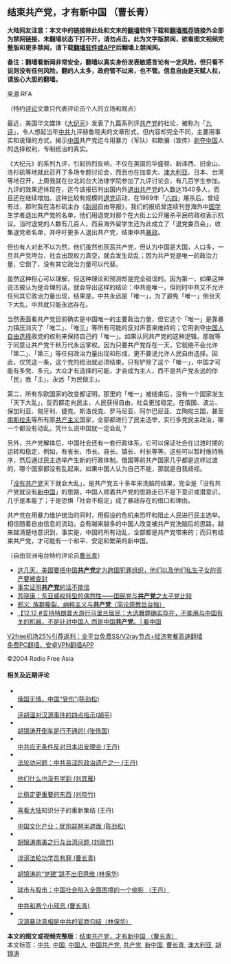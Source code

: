  <h2>结束共产党，才有新中国 （曹长青）</h2> <p class="notice"><b>大陆网友注意：本文中的链接除此处和文末的<a href="https://github.com/bannedbook/fanqiang" >翻墙</a>软件下载和<a href="https://github.com/killgcd/justmysocks/blob/master/README.md">翻墙推荐</a>链接外全部为禁网链接，未翻墙状态下打不开，请勿点击。此为文字版禁闻，欲看图文视频完整版和更多禁闻，请下载<a href="https://github.com/bannedbook/fanqiang">翻墙软件或APP</a>后翻墙上禁闻网。</p><p>备注：翻墙看新闻非常安全，翻墙以真实身份发表敏感言论有一定风险，但只看不说则没有任何风险，翻的人太多，政府管不过来，也不管。信息自由是天赋人权，请放心大胆的翻墙。</b></p>  <div class="entry"> <p>来源:RFA</p> <p> （特约<span class='wp_keywordlink_affiliate'><a href="https://www.bannedbook.org/bnews/comments/" title="新闻评论" target="_blank">评论</a></span>文章只代表评论员个人的立场和观点） </p> <p> 最近，美国华文媒体《<span class='wp_keywordlink_affiliate'><a href="http://www.epochtimes.com/" title="大纪元" target="_blank">大纪元</a></span>》发表了九篇系列评<a href="https://www.bannedbook.org/bnews/tag/%e5%85%b1%e4%ba%a7%e5%85%9a/" class="st_tag internal_tag" rel="tag" title="标签 共产党 下的日志">共产党</a>的社论，被称为「<span class='wp_keywordlink'><a href="https://www.bannedbook.org/forum2/topic2.html" title="《九评共产党》" target="_blank">九评</a></span>」，令人想起当年<a href="https://www.bannedbook.org/bnews/tag/%e4%b8%ad%e5%85%b1/" class="st_tag internal_tag" rel="tag" title="标签 中共 下的日志">中共</a>九评赫鲁晓夫的文章形式，但内容却完全不同，主要用事实和说理的方式，揭示<span class='wp_keywordlink_affiliate'><a href="https://www.bannedbook.org/" title="中国" target="_blank">中国</a></span>共产党迄今用暴力（军队）和欺骗（宣传）<span class='wp_keywordlink'><a href="https://www.bannedbook.org/forum2/topic21.html" title="《剥夺》 黄建民 著" target="_blank">剥夺</a></span><a href="https://www.bannedbook.org/bnews/tag/%E4%B8%AD%E5%9B%BD/" class="st_tag internal_tag" rel="tag" title="标签 中国 下的日志">中国</a>人的选择权利，专制统治的真实。 </p>  <p> 《大纪元》的系列九评，引起热烈反响，不仅在美国的华盛顿、新泽西、旧金山、洛杉矶等地就此召开了多场专题讨论会，而且也在加拿大、<a href="https://www.bannedbook.org/bnews/tag/%e6%be%b3%e5%a4%a7%e5%88%a9%e4%ba%9a/" class="st_tag internal_tag" rel="tag" title="标签 澳大利亚 下的日志">澳大利亚</a>、日本、台湾等地召开，上周我就在台北的台大法律学院参加了九评讨论会，有几百学生参加。九评的效果还体现在，迄今该报已刊出国内外<span class='wp_keywordlink'><a href="http://tuidang.epochtimes.com/" title="退出共产党" rel="nofollow" target="_blank">退出共产党</a></span>的人数达1540多人，而且还在继续增加。这种比较有规模的<span class='wp_keywordlink'><a href="http://tuidang.epochtimes.com/" title="退党" rel="nofollow" target="_blank">退党</a></span>运动，在1989年「<span class='wp_keywordlink'><a href="https://www.bannedbook.org/forum2/topic2509.html" title="《中国六四真相》" target="_blank">六四</a></span>」屠杀后，曾经有过，那时我在洛杉矶主办《<span class='wp_keywordlink_affiliate'><a href="https://www.bannedbook.org/" title="新闻">新闻</a></span>自由导报》，我们的报纸曾连续刊登海外中<span class='wp_keywordlink'><a href="https://www.bannedbook.org/forum24/" title="国学传统文化禁书" target="_blank">国学</a></span>生学者退出共产党的名单，他们用退党对那个在大街上公开屠杀平民的政权表示抗议。当时退党的人数有几百人，而且海外留学生还为此成立了「退党委员会」，收集退党者名单，并呼吁更多人退出共产党，结束中共<span class='wp_keywordlink'><a href="https://www.bannedbook.org/forum11/topic276.html" title="禁片：评中国共产党的暴政" target="_blank">暴政</a></span>。 </p> <p> 但也有人对此不以为然，他们虽然也厌恶共产党，但认为中国是大国，人口多，一旦共产党垮台，社会出现权力真空，就会发生动乱；因为共产党是唯一的政治力量，它倒了，没有其它政治力量可以代替。 </p> <p> 虽然这种担心可以理解，但这种理论和预测却是完全错误的。因为第一，如果这种说法被认为是合理的话，就会导出这样的结论：中共是唯一，但同时中共又不允许任何其它政治力量出现，结果是，中共永远是「唯一」，为了避免「唯一」倒台天下大乱，中共就只能永远存在。 </p>  <p> 当然表面看共产党目前确实是中国唯一的主要政治力量，但它这个「唯一」是靠暴力镇压消灭了「唯二」、「唯三」等所有可能的反对声音来维持的；它用剥夺<a href="https://www.bannedbook.org/bnews/tag/%e4%b8%ad%e5%9b%bd%e4%ba%ba/" class="st_tag internal_tag" rel="tag" title="标签 中国人 下的日志">中国人</a><span class='wp_keywordlink'><a href="https://www.bannedbook.org/forum2/topic1017.html" title="弗里德曼《自由选择》" target="_blank">自由选择</a></span>政党的权利来保持自己的「唯一」。如果认同共产党的这种逻辑，那就等于同意让共产党千秋万代永远掌权。因为只要共产党存在一天，它就绝不会允许「第二」、「第三」等任何政治力量出现和形成，更不要说允许人民自由选择。因此，仅凭这一条，这个党的统治就必须结束。只有铲除了这个「唯一」，中国才可能有多党、多元，大众才有选择的可能，才会成为主人，而不是共产党永远的你「民」我「主」，永远「为民做主」。 </p> <p> 第二，所有东欧国家的改变都证明，那里的「唯一」被结束后，没有一个国家发生「天下大乱」，反而都走向民主，人民获得自由，社会更加稳定。在俄国、波兰、保加利亚、匈牙利、捷克、斯洛伐克、罗马尼亚、阿尔巴尼亚、立陶宛三国，甚至<span class='wp_keywordlink'><a href="https://www.bannedbook.org/forum2/topic1341.html" title="南斯拉夫的实验 1948-1974" target="_blank">南斯拉夫</a></span>等所有原<span class='wp_keywordlink'><a href="https://www.bannedbook.org/forum2/topic6177.html" title="《共产主义的终极目的》" target="_blank">共产主义</a></span>国家，全部都进行了民主选举，实行多党民主政治，哪一个都没有动乱。凭什么说中国就一定会乱？ </p> <p> 另外，共产党解体后，中国社会还有一套行政体系，它可以保证社会在过渡时期的运转和稳定，例如，有省长、市长、县长、镇长、村长等等。这些可以暂时维持秩序，然后通过民主选举产生新的行政体制。俄国等前共产国家几乎都是这样过渡的，哪个国家都没有乱起来。如果中国人认为自己不能，那就是自我歧视。 </p>  <p> 「<span class='wp_keywordlink'><a href="https://www.bannedbook.org/forum2/topic12.html" title="没有共产党天下就会大乱吗？" target="_blank">没有共产党</a></span>天下就会大乱」，是共产党五十多年来洗脑的结果，完全是「没有共产党就没有<a href="https://www.bannedbook.org/bnews/tag/%e6%96%b0%e4%b8%ad%e5%9b%bd/" class="st_tag internal_tag" rel="tag" title="标签 新中国 下的日志">新中国</a>」的思路，中国人顺着共产党的思路走已不是下意识或潜意识，几乎是本能了；于是恐惧「社会不稳定」成了暴政存在的借口和理由。 </p> <p> 共产党在用暴力维护统治的同时，用假设的危机来恐吓和阻止人民进行民主选举。相信随着自由信息的流动，会有越来越多的中国人改变被共产党洗脑后的思路，越来越清楚地意识到，事实是，中国的所有动乱，全部都是共产党带来的；而只有结束共产党，才可能有一个和平、安定和繁荣的新中国。 </p> <p> （自由亚洲电台特约评论员<a href="https://www.bannedbook.org/bnews/tag/%e6%9b%b9%e9%95%bf%e9%9d%92/" class="st_tag internal_tag" rel="tag" title="标签 曹长青 下的日志">曹长青</a>） </p>  <ul class='op-related-articles' title='相关阅读'> <li><a href='https://www.bannedbook.org/bnews/bannedvideo/20201211/1448195.html' target='_blank'>这几天，美国要把中国<b>共产党</b>定为跨国犯罪组织，他们以及他们私生子女的资产要被查封</a></li> <li><a href='https://www.bannedbook.org/bnews/comments/20201215/1447997.html' target='_blank'>事实证明<b>共产党</b>的话不能信</a></li> <li><a href='https://www.bannedbook.org/bnews/baitai/20201214/1447500.html' target='_blank'>苏晓康：东亚威权转型的偶然性——国民党与<b>共产党</b>之太子党比较</a></li> <li><a href='https://www.bannedbook.org/bnews/ssgc/20140403/1446758.html' target='_blank'>郑义: 族群撕裂、纳粹主义与<b>共产党</b>（简论原教旨台独）</a></li> <li><a href='https://www.bannedbook.org/bnews/bannedvideo/20201213/1446745.html' target='_blank'>【12.12 #支持特朗普大游行马里兰居民：大选舞弊确实存在，不能用与中国有关的机器，不是针对中国人 而是中国<b>共产党</b>。│看中国</a></li> </ul> <p class="texttj"> <a href="https://www.bannedbook.org/forum23/topic22702.html" target="_blank">V2free机场25%引荐返利：全平台免费SS/V2ray节点+经济套餐高速翻墙</a><br/> <a href="https://github.com/bannedbook/fanqiang/wiki/%E7%A6%81%E9%97%BB%E7%BD%91%E5%AE%89%E5%8D%93%E7%BF%BB%E5%A2%99%E6%96%B0%E9%97%BBAPP" target="_blank">免费PC翻墙、安卓VPN翻墙APP</a></p><p>©2004 Radio Free Asia </p> <h4> 相关及近期评论<br /> </h4> <ul> <li> <a href="/mandarin/pinglun/cjs-20041214.html"><br /> 俄国无情，中国“受伤”(陈劲松)<br /> </a> </li> <li> <a href="/mandarin/pinglun/hp-20041214.html"><br /> 评胡温对汉源事件的四点指示(<span class='wp_keywordlink'><a href="https://www.bannedbook.org/forum10/topic196.html" title="胡平" target="_blank">胡平</a></span>)<br /> </a> </li> <li> <a href="/mandarin/pinglun/zwg-20041209.html"><br /> 胡锦涛开倒车是行不通的! (张伟国)<br /> </a> </li> <li> <a href="/mandarin/pinglun/wd-20041209.html"><br /> 中共应无条件反对日本进安理会 (王丹)<br /> </a> </li> <li> <a href="/mandarin/pinglun/wd-20041206.html"><br /> 法轮功问题：中共苦涩的政治遗产之一 (王丹)<br /> </a> </li> <li> <a href="/mandarin/pinglun/lby-20041202.html"><br /> 他们什么也没有学到 (<span class='wp_keywordlink'><a href="https://www.bannedbook.org/forum2/topic1096.html" title="刘宾雁： 我的日记 (湖南人民出版社 1986)" target="_blank">刘宾雁</a></span>)<br /> </a> </li> <li> <a href="/mandarin/pinglun/lxz-20041202.html"><br /> 比稳定更重要的东西 (刘晓竹)<br /> </a> </li> <li> <a href="/mandarin/pinglun/wd-20041202.html"><br /> 喜看<span class='wp_keywordlink_affiliate'><a href="https://www.bannedbook.org/" title="大陆" target="_blank">大陆</a></span>知识分子的重新集结 (王丹)<br /> </a> </li> <li> <a href="/mandarin/pinglun/cjs-20041123.html"><br /> 中国文化产业：犹抱琵琶半遮面 (陈劲松)<br /> </a> </li> <li> <a href="/mandarin/pinglun/lxz-20041118.html"><br /> 胡锦涛南美之行与台湾问题 (刘晓竹)<br /> </a> </li> <li> <a href="/mandarin/pinglun/ccq-20041118.html"><br /> 诽谤法轮功学员有罪 (曹长青)<br /> </a> </li> <li> <a href="/mandarin/pinglun/lbh-20041117.html"><br /> 胡锦涛的“党建”跳不出旧思维 (<span class='wp_keywordlink'><a href="https://www.bannedbook.org/forum10/topic383.html" title="林保华" target="_blank">林保华</a></span>)<br /> </a> </li> <li> <a href="/mandarin/pinglun/wd-20041115.html"><br /> 球市与股市：中国社会陷入全面困境的一个缩影 （王丹）<br /> </a> </li> <li> <a href="/mandarin/pinglun/ccq-20041111.html"><br /> 中共和两个小邪恶 (曹长青)<br /> </a> </li> <li> <a href="/mandarin/pinglun/lbh-20041110.html"><br /> 汉源暴动真相是中共的官商勾结（林保华）<br /> </a> </li> </ul> </p><a name='sharetosocial'></a>       <div><b>本文的图文或视频完整版</b>：<a href='https://www.bannedbook.org/bnews/comments/20201216/1448832.html'>结束共产党，才有新中国 （曹长青）</a></div>  </div><!--END ENTRY--> <div class="postfooter"> <div>本文标签：<a href="https://www.bannedbook.org/bnews/tag/%e4%b8%ad%e5%85%b1/" rel="tag">中共</a>, <a href="https://www.bannedbook.org/bnews/tag/%E4%B8%AD%E5%9B%BD/" rel="tag">中国</a>, <a href="https://www.bannedbook.org/bnews/tag/%e4%b8%ad%e5%9b%bd%e4%ba%ba/" rel="tag">中国人</a>, <a href="https://www.bannedbook.org/bnews/tag/%e4%b8%ad%e5%9b%bd%e5%85%b1%e4%ba%a7%e5%85%9a/" rel="tag">中国共产党</a>, <a href="https://www.bannedbook.org/bnews/tag/%e5%85%b1%e4%ba%a7%e5%85%9a/" rel="tag">共产党</a>, <a href="https://www.bannedbook.org/bnews/tag/%e6%96%b0%e4%b8%ad%e5%9b%bd/" rel="tag">新中国</a>, <a href="https://www.bannedbook.org/bnews/tag/%e6%9b%b9%e9%95%bf%e9%9d%92/" rel="tag">曹长青</a>, <a href="https://www.bannedbook.org/bnews/tag/%e6%be%b3%e5%a4%a7%e5%88%a9%e4%ba%9a/" rel="tag">澳大利亚</a>, <a href="https://www.bannedbook.org/bnews/tag/%e8%83%a1%e9%94%a6%e6%b6%9b/" rel="tag">胡锦涛</a></div>  </div><!--END POSTFOOTER--> 